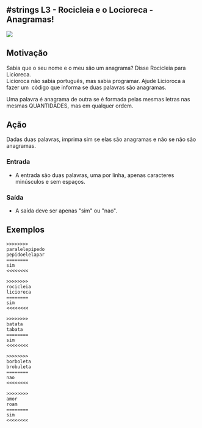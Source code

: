 ## #strings L3 - Rocicleia e o Locioreca - Anagramas!


![](https://raw.githubusercontent.com/qxcodefup/arcade/master/base/112/__capa.jpg)

## Motivação

Sabia que o seu nome e o meu são um anagrama? Disse Rocicleia para Licioreca.  
Licioroca não sabia português, mas sabia programar. Ajude Licioroca a fazer um  código que informa se duas palavras são anagramas.

Uma palavra é anagrama de outra se é formada pelas mesmas letras nas mesmas QUANTIDADES, mas em qualquer ordem.

## Ação

Dadas duas palavras, imprima sim se elas são anagramas e não se não são anagramas.

### Entrada

*   A entrada são duas palavras, uma por linha, apenas caracteres minúsculos e sem espaços.

### Saída

*   A saída deve ser apenas "sim" ou "nao".

## Exemplos

```
>>>>>>>>
paralelepipedo
pepidoelelapar
========
sim
<<<<<<<<

>>>>>>>>
rocicleia
licioreca
========
sim
<<<<<<<<

>>>>>>>>
batata
tabata
========
sim
<<<<<<<<

>>>>>>>>
borboleta
brobuleta
========
nao
<<<<<<<<

>>>>>>>>
amor
roam
========
sim
<<<<<<<<
```

